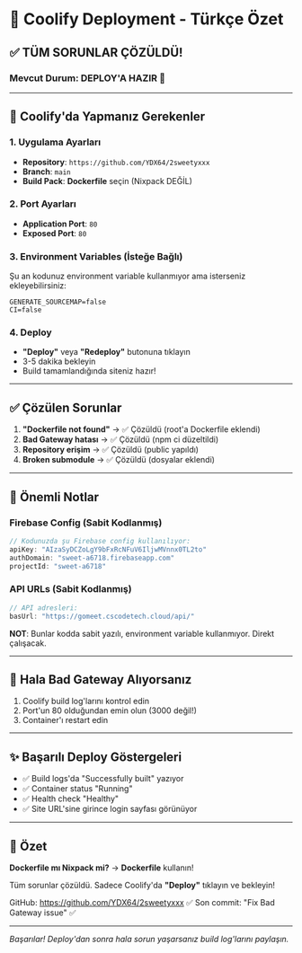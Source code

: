 # 🚀 Coolify Deployment - Türkçe Özet

## ✅ TÜM SORUNLAR ÇÖZÜLDÜ!

### Mevcut Durum: **DEPLOY'A HAZIR** 🎉

---

## 🔧 Coolify'da Yapmanız Gerekenler

### 1. Uygulama Ayarları
- **Repository**: `https://github.com/YDX64/2sweetyxxx`
- **Branch**: `main`
- **Build Pack**: **Dockerfile** seçin (Nixpack DEĞİL)

### 2. Port Ayarları
- **Application Port**: `80`
- **Exposed Port**: `80`

### 3. Environment Variables (İsteğe Bağlı)
Şu an kodunuz environment variable kullanmıyor ama isterseniz ekleyebilirsiniz:
```
GENERATE_SOURCEMAP=false
CI=false
```

### 4. Deploy
- **"Deploy"** veya **"Redeploy"** butonuna tıklayın
- 3-5 dakika bekleyin
- Build tamamlandığında siteniz hazır!

---

## ✅ Çözülen Sorunlar

1. **"Dockerfile not found"** → ✅ Çözüldü (root'a Dockerfile eklendi)
2. **Bad Gateway hatası** → ✅ Çözüldü (npm ci düzeltildi)
3. **Repository erişim** → ✅ Çözüldü (public yapıldı)
4. **Broken submodule** → ✅ Çözüldü (dosyalar eklendi)

---

## 📝 Önemli Notlar

### Firebase Config (Sabit Kodlanmış)
```javascript
// Kodunuzda şu Firebase config kullanılıyor:
apiKey: "AIzaSyDCZoLgY9bFxRcNFuV6IljwMVnnx0TL2to"
authDomain: "sweet-a6718.firebaseapp.com"
projectId: "sweet-a6718"
```

### API URLs (Sabit Kodlanmış)
```javascript
// API adresleri:
basUrl: "https://gomeet.cscodetech.cloud/api/"
```

**NOT**: Bunlar kodda sabit yazılı, environment variable kullanmıyor. Direkt çalışacak.

---

## 🚨 Hala Bad Gateway Alıyorsanız

1. Coolify build log'larını kontrol edin
2. Port'un 80 olduğundan emin olun (3000 değil!)
3. Container'ı restart edin

---

## ✨ Başarılı Deploy Göstergeleri

- ✅ Build logs'da "Successfully built" yazıyor
- ✅ Container status "Running"
- ✅ Health check "Healthy"
- ✅ Site URL'sine girince login sayfası görünüyor

---

## 🎯 Özet

**Dockerfile mı Nixpack mi?** → **Dockerfile** kullanın!

Tüm sorunlar çözüldü. Sadece Coolify'da **"Deploy"** tıklayın ve bekleyin!

GitHub: https://github.com/YDX64/2sweetyxxx ✅
Son commit: "Fix Bad Gateway issue" ✅

---

*Başarılar! Deploy'dan sonra hala sorun yaşarsanız build log'larını paylaşın.*